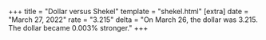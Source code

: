 +++
title = "Dollar versus Shekel"
template = "shekel.html"
[extra]
date = "March 27, 2022"
rate = "3.215"
delta = "On March 26, the dollar was 3.215. The dollar became 0.003% stronger."
+++
